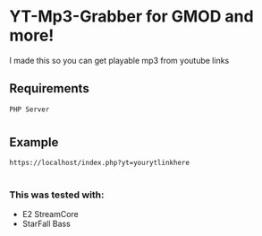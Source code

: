 # YT-Mp3-Grabber for GMOD and more!
I made this so you can get playable mp3 from youtube links
## Requirements
    PHP Server

#
## Example
    https://localhost/index.php?yt=yourytlinkhere
#

### This was tested with:
- E2 StreamCore
- StarFall Bass
